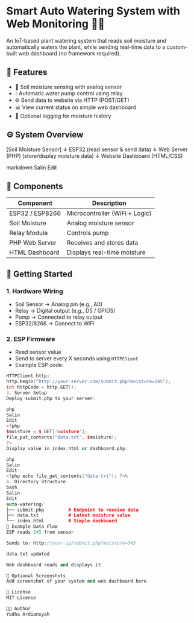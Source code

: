# Smart Auto Watering System with Web Monitoring 🌱💧

An IoT-based plant watering system that reads soil moisture and automatically waters the plant, while sending real-time data to a custom-built web dashboard (no framework required).

## 🌟 Features

- 🌱 Soil moisture sensing with analog sensor
- 💧 Automatic water pump control using relay
- 🌐 Send data to website via HTTP (POST/GET)
- 📊 View current status on simple web dashboard
- 📅 Optional logging for moisture history

## ⚙️ System Overview

[Soil Moisture Sensor]
↓
ESP32
(read sensor & send data)
↓
Web Server (PHP)
(store/display moisture data)
↓
Website Dashboard (HTML/CSS)

markdown
Salin
Edit

## 🔧 Components

| Component         | Description                   |
|-------------------|-------------------------------|
| ESP32 / ESP8266   | Microcontroller (WiFi + Logic)|
| Soil Moisture     | Analog moisture sensor        |
| Relay Module      | Controls pump                 |
| PHP Web Server    | Receives and stores data      |
| HTML Dashboard    | Displays real-time moisture   |

## 🚀 Getting Started

### 1. Hardware Wiring

- Soil Sensor → Analog pin (e.g., A0)
- Relay → Digital output (e.g., D5 / GPIO5)
- Pump → Connected to relay output
- ESP32/8266 → Connect to WiFi

### 2. ESP Firmware

- Read sensor value
- Send to server every X seconds using `HTTPClient`
- Example ESP code:
```cpp
HTTPClient http;
http.begin("http://your-server.com/submit.php?moisture=345");
int httpCode = http.GET();
3. Server Setup
Deploy submit.php to your server:

php
Salin
Edit
<?php
$moisture = $_GET['moisture'];
file_put_contents("data.txt", $moisture);
?>
Display value in index.html or dashboard.php:

php
Salin
Edit
<?php echo file_get_contents("data.txt"); ?>%
4. Directory Structure
bash
Salin
Edit
auto-watering/
├── submit.php         # Endpoint to receive data
├── data.txt           # Latest moisture value
└── index.html         # Simple dashboard
🧪 Example Data Flow
ESP reads 345 from sensor

Sends to: http://your-ip/submit.php?moisture=345

data.txt updated

Web dashboard reads and displays it

📸 Optional Screenshots
Add screenshot of your system and web dashboard here.

📜 License
MIT License

👨‍💻 Author
Yodha Ardiansyah
